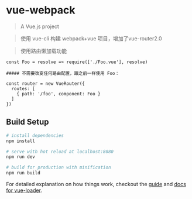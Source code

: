 # vue-webpack

> A Vue.js project

> 使用 vue-cli 构建 webpack+vue 项目，增加了vue-router2.0

> 使用路由懒加载功能
```
const Foo = resolve => require(['./Foo.vue'], resolve)

##### 不需要改变任何路由配置，跟之前一样使用 Foo：

const router = new VueRouter({
  routes: [
    { path: '/foo', component: Foo }
  ]
})
```
## Build Setup

``` bash
# install dependencies
npm install

# serve with hot reload at localhost:8080
npm run dev

# build for production with minification
npm run build
```

For detailed explanation on how things work, checkout the [guide](http://vuejs-templates.github.io/webpack/) and [docs for vue-loader](http://vuejs.github.io/vue-loader).
